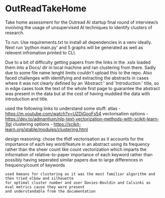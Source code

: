 # OutReadTakeHome
Take home assessment for the Outread AI startup final round of interview/s involving the usage of unsupervised AI techniques to identify clusters of research.

To run:
Use requirements.txt to install all dependencies in a venv ideally. Next run 'python main.py' and 5 graphs will be generated
as well as relevent infromation printed to CLI.

Due to a bit of difficulty getting papers from the links in the .xslx loaded them into a Docs/ dir in local machine
and ran clustering from there. Sadly due to some file name lenght limits couldn't upload this to the repo. Also faced challenges with identifying and extracting the abstracts in cases where it was not clearly defined by an 'Abstract:'
and 'Introduction:' title, so in edge cases took the text of the whole first page to guarantee the abstract was present in the data but at the cost of having muddied the data with introduction and title.

used the following links to understand some stuff:
    atlas - https://m.youtube.com/watch?v=UZDiGooFs54
    vectorisation options - https://dev.to/admantium/nlp-text-vectorization-methods-with-scikit-learn-1lgl
    clustering options - https://scikit-learn.org/stable/modules/clustering.html

design reasoning:
    chose the tfidf vectorisation as it accounts for the importance of each key word/feature
    in an abstract using its frequency rather than the sheer count like count vectorization
    which imparts the information of relative-to-paper importance of each keyword rather than
    possibly having seperated similar papers due to large differences in frequency/count of keywords

    used kmeans for clustering as it was the most familiar algorithm and then tried elbow and silhouette
    for optimal cluster number and user Davies-Bouldin and Calsinki as eval metrics cause they were present
    and understandable from the documentation